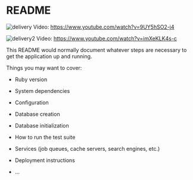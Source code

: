 # README

![delivery](https://user-images.githubusercontent.com/11398190/82266500-38e96d00-9940-11ea-892d-1e6f4b918e21.png)
Video: https://www.youtube.com/watch?v=9UY5hSO2-j4

![delivery2](https://user-images.githubusercontent.com/11398190/82266591-7817be00-9940-11ea-84b3-b6e15c72cfad.png)
Video: https://www.youtube.com/watch?v=imXeKLK4s-c



This README would normally document whatever steps are necessary to get the
application up and running.

Things you may want to cover:

* Ruby version

* System dependencies

* Configuration

* Database creation

* Database initialization

* How to run the test suite

* Services (job queues, cache servers, search engines, etc.)

* Deployment instructions

* ...
